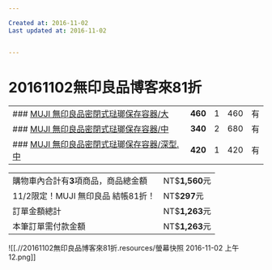 ```yaml
---

Created at: 2016-11-02
Last updated at: 2016-11-02


---
```


# 20161102無印良品博客來81折


|     |     |     |     |     |
| --- | --- | --- | --- | --- |
| ### [MUJI 無印良品密閉式琺瑯保存容器/大](http://www.books.com.tw/products/N000361068) | **460** | 1   | 460 | 有   |
| ### [MUJI 無印良品密閉式琺瑯保存容器/中](http://www.books.com.tw/products/N000361071) | **340** | 2   | 680 | 有   |
| ### [MUJI 無印良品密閉式琺瑯保存容器/深型.中](http://www.books.com.tw/products/N000361064) | **420** | 1   | 420 | 有   |

|     |     |
| --- | --- |
| 購物車內合計有**3**項商品，商品總金額 | NT$**1,560**元 |
| 11/2限定！MUJI 無印良品 結帳81折！ | NT$**297**元 |
| 訂單金額總計 | NT$**1,263**元 |
| 本筆訂單需付款金額 | NT$**1,263**元 |

![[.//20161102無印良品博客來81折.resources/螢幕快照 2016-11-02 上午12.png]]

